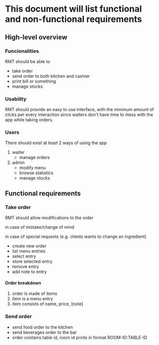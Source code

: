 # This document will list functional and non-functional requirements

## High-level overview

### Funcionalities

RMT should be able to 

- take order
- send order to both kitchen and cashier
- print bill or something
- manage stocks

### Usability

RMT should provide an easy to use interface, with the minimum amount of clicks per every interaction since waiters don't have time to mess with the app while taking orders.

### Users

There should exist at least 2 ways of using the app

1. waiter
	- manage orders 
2. admin
	- modify menu
	- browse statistics
	- manage stocks

## Functional requirements

### Take order

RMT should allow modifications to the order

in case of mistake/change of mind

in case of special requests (e.g. clients wants to change an ingredient)

- create new order
- list menu entries
- select entry
- store selected entry
- remove entry
- add note to entry

#### Order breakdown

1. order is made of items
2. item is a menu entry
3. item consists of name, price, [note]

### Send order

- send food order to the kitchen
- send beverages order to the bar
- order contains table id, room id
	prints in format ROOM-ID:TABLE-ID
